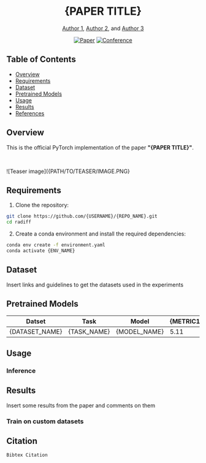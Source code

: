 <div align="center">    
 
# {PAPER TITLE}     
[Author 1](https://author1page.com), [Author 2](https://author2page.com), and [Author 3](https://author3page.com)

[![Paper](http://img.shields.io/badge/paper-arxiv-B31B1B.svg)](https://arxiv.org/abs/{ARXIV_ID})
[![Conference](http://img.shields.io/badge/CONFERENCE-NAME-4b44ce.svg)](https://CONFERENCE_PROCEEDING_LINK)

</div>

## Table of Contents
- [Overview](#overview)
- [Requirements](#requirements)
- [Dataset](#dataset)
- [Pretrained Models](#pretrained-models)
- [Usage](#usage)
- [Results](#results)
- [References](#references)
 
## Overview   
This is the official PyTorch implementation of the paper __"{PAPER TITLE}"__.

<br/>

![Teaser image]({PATH/TO/TEASER/IMAGE.PNG}

## Requirements
1. Clone the repository:
 ```bash
 git clone https://github.com/{USERNAME}/{REPO_NAME}.git
 cd radiff
 ```

2. Create a conda environment and install the required dependencies:
```bash
conda env create -f environment.yaml
conda activate {ENV_NAME}
```


## Dataset

Insert links and guidelines to get the datasets used in the experiments

## Pretrained Models

| Datset                          |   Task    | Model        | {METRIC1}           | {METRIC2}              | Link      | Comments |                                        
|---------------------------------|-----------|--------------|---------------------|------------------------|---------------------|-------------------|
| {DATASET_NAME}                  | {TASK_NAME}    |  {MODEL_NAME} | 5.11           | 3.29             |    {WEIGHTS_LINK}     |  ...     |  


## Usage

### Inference

## Results

Insert some results from the paper and comments on them

### Train on custom datasets

## Citation
```
Bibtex Citation
```

